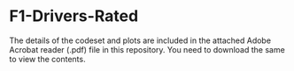 # F1-Drivers-Rated

The details of the codeset and plots are included in the attached Adobe Acrobat reader (.pdf) file in this repository. 
You need to download the same to view the contents.
